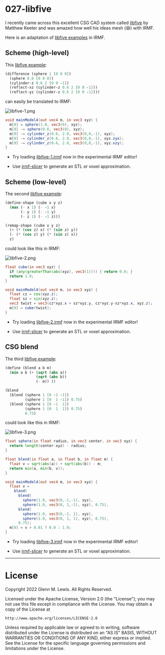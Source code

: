 # 027-libfive

I recently came across this excellent CSG CAD system called
[libfive](https://libfive.com)
by Matthew Keeter and was amazed how well his ideas mesh (:smile:)
with IRMF.

Here is an adaptation of [libfive examples](https://libfive.com/examples)
in IRMF.

## Scheme (high-level)

This [libfive example](https://libfive.com/examples/#stdlib):

```scheme
(difference (sphere 1 [0 0 0])
  (sphere 0.6 [0 0 0])
  (cylinder-z 0.6 2 [0 0 -1])
  (reflect-xz (cylinder-z 0.6 2 [0 0 -1]))
  (reflect-yz (cylinder-z 0.6 2 [0 0 -1])))
```

can easily be translated to IRMF:

![libfive-1.png](libfive-1.png)

```glsl
void mainModel4(out vec4 m, in vec3 xyz) {
  m[0] = sphere(1.0, vec3(0), xyz);
  m[0] -= sphere(0.6, vec3(0), xyz);
  m[0] -= cylinder_z(0.6, 2.0, vec3(0,0,-1), xyz);
  m[0] -= cylinder_z(0.6, 2.0, vec3(0,0,-1), xyz.zyx);
  m[0] -= cylinder_z(0.6, 2.0, vec3(0,0,-1), xyz.xzy);
}
```

* Try loading [libfive-1.irmf](https://gmlewis.github.io/irmf-editor/?s=github.com/gmlewis/irmf-examples/blob/master/examples/027-libfive/libfive-1.irmf) now in the experimental IRMF editor!

* Use [irmf-slicer](https://github.com/gmlewis/irmf-slicer) to generate an STL or voxel approximation.

## Scheme (low-level)

The second [libfive example](https://libfive.com/examples/#scheme):

```scheme
(define-shape (cube x y z)
  (max (- x 1) (- -1 x)
       (- y 1) (- -1 y)
       (- z 1) (- -1 z)))

(remap-shape (cube x y z)
  (+ (* (cos z) x) (* (sin z) y))
  (- (* (cos z) y) (* (sin z) x))
  z)
```

could look like this in IRMF:

![libfive-2.png](libfive-2.png)

```glsl
float cube(in vec3 xyz) {
  if (any(greaterThan(abs(xyz), vec3(1)))) { return 0.0; }
  return 1.0;
}

void mainModel4(out vec4 m, in vec3 xyz) {
  float cz = cos(xyz.z);
  float sz = sin(xyz.z);
  vec3 twist = vec3(cz*xyz.x + sz*xyz.y, cz*xyz.y-sz*xyz.x, xyz.z);
  m[0] = cube(twist);
}
```

* Try loading [libfive-2.irmf](https://gmlewis.github.io/irmf-editor/?s=github.com/gmlewis/irmf-examples/blob/master/examples/027-libfive/libfive-2.irmf) now in the experimental IRMF editor!

* Use [irmf-slicer](https://github.com/gmlewis/irmf-slicer) to generate an STL or voxel approximation.

## CSG blend

The third [libfive example](https://libfive.com/examples/#scheme):

```scheme
(define (blend a b m)
  (min a b (+ (sqrt (abs a))
              (sqrt (abs b))
              (- m)) ))

(blend
  (blend (sphere 1 [0 -1 -1])
         (sphere 1 [0  1 -1]) 0.75)
  (blend (sphere 1 [0 -1  1])
         (sphere 1 [0  1  1]) 0.75)
         0.75)
```

could look like this in IRMF:

![libfive-3.png](libfive-3.png)

```glsl
float sphere(in float radius, in vec3 center, in vec3 xyz) {
  return length(center-xyz) - radius;
}

float blend(in float a, in float b, in float m) {
  float v = sqrt(abs(a)) + sqrt(abs(b)) - m;
  return min(a, min(b, v));
}

void mainModel4(out vec4 m, in vec3 xyz) {
  float v =
    blend(
      blend(
        sphere(1.0, vec3(0,-1,-1), xyz),
        sphere(1.0, vec3(0, 1,-1), xyz), 0.75),
      blend(
        sphere(1.0, vec3(0,-1, 1), xyz),
        sphere(1.0, vec3(0, 1, 1), xyz), 0.75),
      0.75);
  m[0] = v > 0.01 ? 0.0 : 1.0;
}
```

* Try loading [libfive-3.irmf](https://gmlewis.github.io/irmf-editor/?s=github.com/gmlewis/irmf-examples/blob/master/examples/027-libfive/libfive-3.irmf) now in the experimental IRMF editor!

* Use [irmf-slicer](https://github.com/gmlewis/irmf-slicer) to generate an STL or voxel approximation.

----------------------------------------------------------------------

# License

Copyright 2022 Glenn M. Lewis. All Rights Reserved.

Licensed under the Apache License, Version 2.0 (the "License");
you may not use this file except in compliance with the License.
You may obtain a copy of the License at

    http://www.apache.org/licenses/LICENSE-2.0

Unless required by applicable law or agreed to in writing, software
distributed under the License is distributed on an "AS IS" BASIS,
WITHOUT WARRANTIES OR CONDITIONS OF ANY KIND, either express or implied.
See the License for the specific language governing permissions and
limitations under the License.
